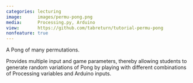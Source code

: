 ```yaml
---
categories: lecturing
image:      images/permu-pong.png
media:      Processing.py, Arduino
view:       https://github.com/tabreturn/tutorial-permu-pong
nonfeature: true
---
```


A Pong of many permutations.

Provides multiple input and game parameters, thereby allowing students to
generate random variations of Pong by playing with different combinations of
Processing variables and Arduino inputs.
